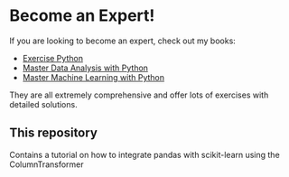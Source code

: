 # Become an Expert!

If you are looking to become an expert, check out my books:

* [Exercise Python][0]
* [Master Data Analysis with Python][0]
* [Master Machine Learning with Python][0]

They are all extremely comprehensive and offer lots of exercises with detailed solutions.

## This repository

Contains a tutorial on how to integrate pandas with scikit-learn using the ColumnTransformer

[0]: https://www.dunderdata.com/store